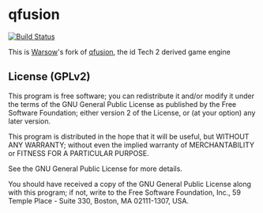 # qfusion

[![Build Status][travis-badge]][travis-url]

This is <a href="https://www.warsow.net/">Warsow</a>'s fork
of <a href="http://qfusion.github.io/qfusion/">qfusion</a>, the id Tech 2 derived game engine

## License (GPLv2)

This program is free software; you can redistribute it and/or
modify it under the terms of the GNU General Public License
as published by the Free Software Foundation; either version 2
of the License, or (at your option) any later version.

This program is distributed in the hope that it will be useful,
but WITHOUT ANY WARRANTY; without even the implied warranty of
MERCHANTABILITY or FITNESS FOR A PARTICULAR PURPOSE.

See the GNU General Public License for more details.

You should have received a copy of the GNU General Public License
along with this program; if not, write to the Free Software
Foundation, Inc., 59 Temple Place - Suite 330, Boston, MA  02111-1307, USA.

[travis-badge]: https://travis-ci.org/Warsow/qfusion.svg?branch=master
[travis-url]: https://travis-ci.org/Warsow/qfusion

